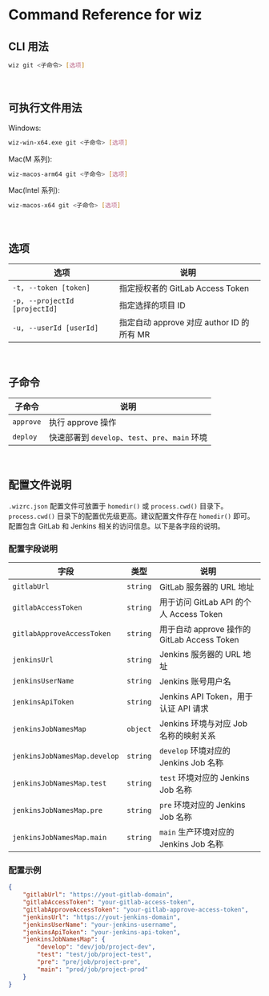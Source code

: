 # Command Reference for wiz

## CLI 用法

```bash
wiz git <子命令> [选项]
```

<br>

## 可执行文件用法

Windows:

```bash
wiz-win-x64.exe git <子命令> [选项]
```

Mac(M 系列):
```bash
wiz-macos-arm64 git <子命令> [选项]
```

Mac(Intel 系列):
```bash
wiz-macos-x64 git <子命令> [选项]
```

<br>

## 选项

| 选项                          | 说明                                      |
| ----------------------------- | ----------------------------------------- |
| `-t, --token [token]`         | 指定授权者的 GitLab Access Token          |
| `-p, --projectId [projectId]` | 指定选择的项目 ID                         |
| `-u, --userId [userId]`       | 指定自动 approve 对应 author ID 的所有 MR |

<br>

## 子命令

| 子命令    | 说明                                             |
| --------- | ------------------------------------------------ |
| `approve` | 执行 approve 操作                                |
| `deploy`  | 快速部署到 `develop`、`test`、`pre`、`main` 环境 |

<br>

## 配置文件说明

`.wizrc.json` 配置文件可放置于 `homedir()` 或 `process.cwd()` 目录下。`process.cwd()` 目录下的配置优先级更高。建议配置文件存在 `homedir()` 即可。配置包含 GitLab 和 Jenkins 相关的访问信息。以下是各字段的说明。

### 配置字段说明

| 字段                         | 类型     | 说明                                        |
| ---------------------------- | -------- | ------------------------------------------- |
| `gitlabUrl`                  | `string` | GitLab 服务器的 URL 地址                    |
| `gitlabAccessToken`          | `string` | 用于访问 GitLab API 的个人 Access Token     |
| `gitlabApproveAccessToken`   | `string` | 用于自动 approve 操作的 GitLab Access Token |
| `jenkinsUrl`                 | `string` | Jenkins 服务器的 URL 地址                   |
| `jenkinsUserName`            | `string` | Jenkins 账号用户名                          |
| `jenkinsApiToken`            | `string` | Jenkins API Token，用于认证 API 请求        |
| `jenkinsJobNamesMap`         | `object` | Jenkins 环境与对应 Job 名称的映射关系       |
| `jenkinsJobNamesMap.develop` | `string` | `develop` 环境对应的 Jenkins Job 名称       |
| `jenkinsJobNamesMap.test`    | `string` | `test` 环境对应的 Jenkins Job 名称          |
| `jenkinsJobNamesMap.pre`     | `string` | `pre` 环境对应的 Jenkins Job 名称           |
| `jenkinsJobNamesMap.main`    | `string` | `main` 生产环境对应的 Jenkins Job 名称      |

### 配置示例

```json
{
	"gitlabUrl": "https://yout-gitlab-domain",
	"gitlabAccessToken": "your-gitlab-access-token",
	"gitlabApproveAccessToken": "your-gitlab-approve-access-token",
	"jenkinsUrl": "https://yout-jenkins-domain",
	"jenkinsUserName": "your-jenkins-username",
	"jenkinsApiToken": "your-jenkins-api-token",
	"jenkinsJobNamesMap": {
		"develop": "dev/job/project-dev",
		"test": "test/job/project-test",
		"pre": "pre/job/project-pre",
		"main": "prod/job/project-prod"
	}
}
```
